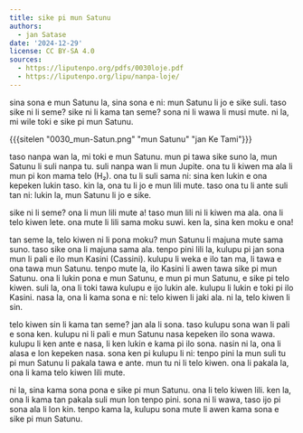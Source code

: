 ```yaml
---
title: sike pi mun Satunu
authors:
  - jan Satase
date: '2024-12-29'
license: CC BY-SA 4.0
sources:
  - https://liputenpo.org/pdfs/0030loje.pdf
  - https://liputenpo.org/lipu/nanpa-loje/
---
```


sina sona e mun Satunu la, sina sona e ni: mun Satunu li jo e sike suli. taso sike ni li seme? sike ni li kama tan seme? sona ni li wawa li musi mute. ni la, mi wile toki e sike pi mun Satunu.

{{{sitelen "0030_mun-Satun.png" "mun Satunu" "jan Ke Tami"}}}

taso nanpa wan la, mi toki e mun Satunu. mun pi tawa sike suno la, mun Satunu li suli nanpa tu. suli nanpa wan li mun Jupite. ona tu li kiwen ma ala li mun pi kon mama telo (H₂). ona tu li suli sama ni: sina ken lukin e ona kepeken lukin taso. kin la, ona tu li jo e mun lili mute. taso ona tu li ante suli tan ni: lukin la, mun Satunu li jo e sike.

sike ni li seme? ona li mun lili mute a\! taso mun lili ni li kiwen ma ala. ona li telo kiwen lete. ona mute li lili sama moku suwi. ken la, sina ken moku e ona\!

tan seme la, telo kiwen ni li pona moku? mun Satunu li majuna mute sama suno. taso sike ona li majuna sama ala. tenpo pini lili la, kulupu pi jan sona mun li pali e ilo mun Kasini (Cassini). kulupu li weka e ilo tan ma, li tawa e ona tawa mun Satunu. tenpo mute la, ilo Kasini li awen tawa sike pi mun Satunu. ona li lukin pona e mun Satunu, e mun pi mun Satunu, e sike pi telo kiwen. suli la, ona li toki tawa kulupu e ijo lukin ale. kulupu li lukin e toki pi ilo Kasini. nasa la, ona li kama sona e ni: telo kiwen li jaki ala. ni la, telo kiwen li sin.

telo kiwen sin li kama tan seme? jan ala li sona. taso kulupu sona wan li pali e sona ken. kulupu ni li pali e mun Satunu nasa kepeken ilo sona wawa. kulupu li ken ante e nasa, li ken lukin e kama pi ilo sona. nasin ni la, ona li alasa e lon kepeken nasa. sona ken pi kulupu li ni: tenpo pini la mun suli tu pi mun Satunu li pakala tawa e ante. mun tu ni li telo kiwen. ona li pakala la, ona li kama telo kiwen lili mute.

ni la, sina kama sona pona e sike pi mun Satunu. ona li telo kiwen lili. ken la, ona li kama tan pakala suli mun lon tenpo pini. sona ni li wawa, taso ijo pi sona ala li lon kin. tenpo kama la, kulupu sona mute li awen kama sona e sike pi mun Satunu.
